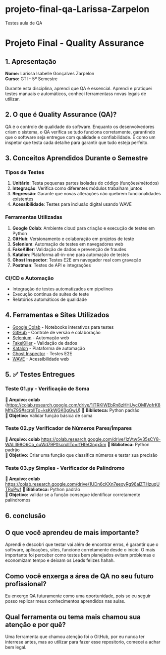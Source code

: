 # projeto-final-qa-Larissa-Zarpelon
Testes  aula de QA 

# Projeto Final - Quality Assurance

## 1. Apresentação
**Nome:** Larissa Isabelle Gonçalves Zarpelon  
**Curso:** GTI - 5º Semestre  

Durante esta disciplina, aprendi que QA é essencial.
Aprendi e pratiquei testes manuais e automáticos, conheci ferramentass novas legais de utilizar.

## 2. O que é Quality Assurance (QA)?
QA é o controle de qualidade do software. Enquanto os desenvolvedores criam o sistema, o QA verifica se tudo funciona corretamente, garantindo que o software seja entregue com qualidade e confiabilidade. É como um inspetor que testa cada detalhe para garantir que tudo esteja perfeito.

## 3. Conceitos Aprendidos Durante o Semestre

### Tipos de Testes
1. **Unitário**: Testa pequenas partes isoladas do código (funções/métodos)
2. **Integração**: Verifica como diferentes módulos trabalham juntos
3. **Regressão**: Garante que novas alterações não quebrem funcionalidades existentes
4. **Acessibilidade**: Testes para inclusão digital usando WAVE

### Ferramentas Utilizadas
1. **Google Colab**: Ambiente cloud para criação e execução de testes em Python
2. **GitHub**: Versionamento e colaboração em projetos de teste
3. **Selenium**: Automação de testes em navegadores web
4. **FakeKiller**: Validação de dados e prevenção de fraudes
5. **Katalon**: Plataforma all-in-one para automação de testes
6. **Ghost Inspector**: Testes E2E em navegador real com gravação
7. **Postman**: Testes de API e integrações

### CI/CD e Automação
- Integração de testes automatizados em pipelines
- Execução contínua de suites de teste
- Relatórios automáticos de qualidade

## 4. Ferramentas e Sites Utilizados
- [Google Colab](https://colab.research.google.com/) - Notebooks interativos para testes
- [GitHub](https://github.com/) - Controle de versão e colaboração
- [Selenium](https://www.selenium.dev/) - Automação web
- [FakeKiller](https://www.fakekiller.com.br/) - Validação de dados
- [Katalon](https://katalon.com/) - Plataforma de automação
- [Ghost Inspector](https://ghostinspector.com/) - Testes E2E
- [WAVE](https://wave.webaim.org/) - Acessibilidade web

## 5. ✅ Testes Entregues

### Teste 01.py - Verificação de Soma
**📌 Arquivo: colab** (https://colab.research.google.com/drive/1ITRKlWEbRn8zHHUycOMIVofrK8MfnZ9S#scrollTo=ksKkWGK0gGwU)
**🔧 Biblioteca:** Python padrão  
**🎯 Objetivo:** Validar função básica de soma  

### Teste 02.py Verificador de Números Pares/Ímpares
**📌 Arquivo: colab** https://colab.research.google.com/drive/1zVtw5v35sCY8-WALII98O6Co_cuWd79P#scrollTo=rfHfeClngx5m
**🔧 Biblioteca:** Python padrão  
**🎯 Objetivo:** Criar uma função que classifica números e testar sua precisão



### Teste 03.py  Simples - Verificador de Palíndromo
**📌 Arquivo: colab** https://colab.research.google.com/drive/1UDn6cKXn7eeoyRg96alZTHzuqUTRuPwf
**🔧 Biblioteca:** Python padrão  
**🎯 Objetivo:** validar se a função consegue identificar corretamente palíndromos

## 6. conclusão
## O que você aprendeu de mais importante?
Aprendi e descobri que testar vai além de encontrar erros,  é garantir que o software, aplicações, sites, funcione corretamente desde o início. O mais importante foi perceber como testes bem planejados evitam problemas e economizam tempo e deixam os Leads felizes hahah. 

## Como você enxerga a área de QA no seu futuro profissional?
Eu enxergo QA futuramente como uma oportunidade, pois se eu seguir posso replicar meus conhecimentos aprendidos nas aulas.

## Qual ferramenta ou tema mais chamou sua atenção e por quê?
Uma ferramenta que chamou atenção foi o GitHub, por eu nunca ter interrese antes, mas ao utilizar para fazer esse repositorio, comecei a achar bem legal.
